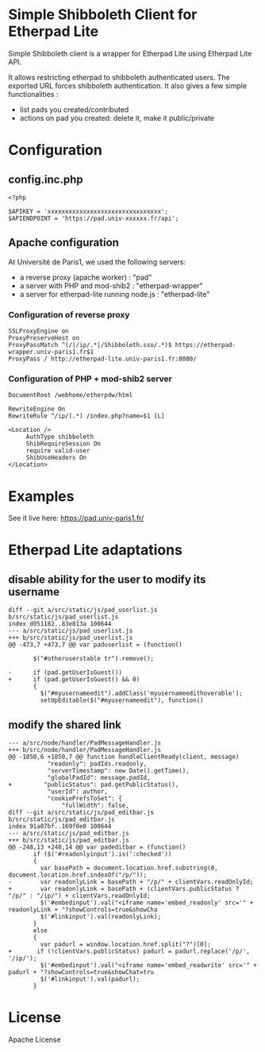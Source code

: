 # Simple Shibboleth Client for Etherpad Lite

Simple Shibboleth client is a wrapper for Etherpad Lite using Etherpad Lite API.

It allows restricting etherpad to shibboleth authenticated users. The exported URL forces shibboleth authentication.
It also gives a few simple functionalities : 
* list pads you created/contributed
* actions on pad you created: delete it, make it public/private

# Configuration

## config.inc.php

    <?php
    
    $APIKEY = 'xxxxxxxxxxxxxxxxxxxxxxxxxxxxxxxx';
    $APIENDPOINT = 'https://pad.univ-xxxxxx.fr/api';

## Apache configuration

At Université de Paris1, we used the following servers:
- a reverse proxy (apache worker) : "pad"
- a server with PHP and mod-shib2 : "etherpad-wrapper"
- a server for etherpad-lite running node.js : "etherpad-lite"

### Configuration of reverse proxy

    SSLProxyEngine on
    ProxyPreserveHost on
    ProxyPassMatch ^(/|/ip/.*|/Shibboleth.sso/.*)$ https://etherpad-wrapper.univ-paris1.fr$1   
    ProxyPass / http://etherpad-lite.univ-paris1.fr:8080/

### Configuration of PHP + mod-shib2 server

    DocumentRoot /webhome/etherpdw/html
    
    RewriteEngine On
    RewriteRule ^/ip/(.*) /index.php?name=$1 [L]
    
    <Location />
         AuthType shibboleth
         ShibRequireSession On
         require valid-user
         ShibUseHeaders On
    </Location>

# Examples

See it live here: https://pad.univ-paris1.fr/

# Etherpad Lite adaptations

## disable ability for the user to modify its username
    
    diff --git a/src/static/js/pad_userlist.js b/src/static/js/pad_userlist.js
    index d051182..83e813a 100644
    --- a/src/static/js/pad_userlist.js
    +++ b/src/static/js/pad_userlist.js
    @@ -473,7 +473,7 @@ var paduserlist = (function()
     
           $("#otheruserstable tr").remove();
     
    -      if (pad.getUserIsGuest())
    +      if (pad.getUserIsGuest() && 0)
           {
             $("#myusernameedit").addClass('myusernameedithoverable');
             setUpEditable($("#myusernameedit"), function()


## modify the shared link

    --- a/src/node/handler/PadMessageHandler.js
    +++ b/src/node/handler/PadMessageHandler.js
    @@ -1050,6 +1050,7 @@ function handleClientReady(client, message)
               "readonly": padIds.readonly,
               "serverTimestamp": new Date().getTime(),
               "globalPadId": message.padId,
    +         "publicStatus": pad.getPublicStatus(),
               "userId": author,
               "cookiePrefsToSet": {
                   "fullWidth": false,
    diff --git a/src/static/js/pad_editbar.js b/src/static/js/pad_editbar.js
    index 91a07bf..169f0e0 100644
    --- a/src/static/js/pad_editbar.js
    +++ b/src/static/js/pad_editbar.js
    @@ -248,13 +248,14 @@ var padeditbar = (function()
           if ($('#readonlyinput').is(':checked'))
           {
             var basePath = document.location.href.substring(0, document.location.href.indexOf("/p/"));
    -        var readonlyLink = basePath + "/p/" + clientVars.readOnlyId;
    +        var readonlyLink = basePath + (clientVars.publicStatus ? "/p/" : "/ip/") + clientVars.readOnlyId;
             $('#embedinput').val("<iframe name='embed_readonly' src='" + readonlyLink + "?showControls=true&showCha
             $('#linkinput').val(readonlyLink);
           }
           else
           {
             var padurl = window.location.href.split("?")[0];
    +       if (!clientVars.publicStatus) padurl = padurl.replace('/p/', '/ip/');
             $('#embedinput').val("<iframe name='embed_readwrite' src='" + padurl + "?showControls=true&showChat=tru
             $('#linkinput').val(padurl);
           }


# License

Apache License
